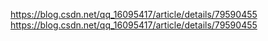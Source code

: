 https://blog.csdn.net/qq_16095417/article/details/79590455
https://blog.csdn.net/qq_16095417/article/details/79590455
